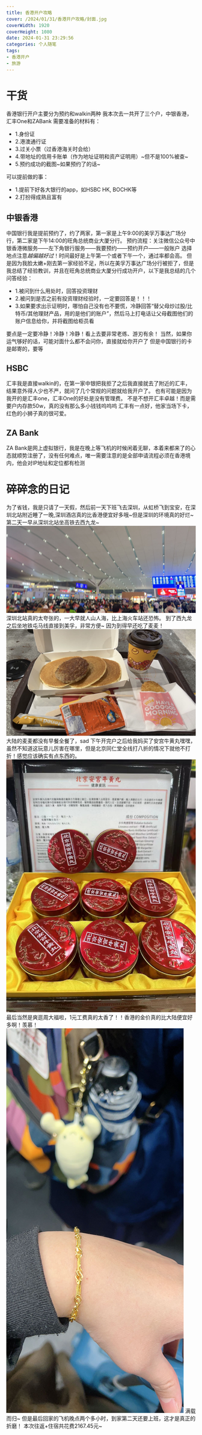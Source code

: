 ```yaml
---
title: 香港开户攻略
cover: /2024/01/31/香港开户攻略/封面.jpg
coverWidth: 1920
coverHeight: 1080
date: 2024-01-31 23:29:56
categories: 个人随笔
tags:
- 香港开户
- 旅游
---
```

# 干货
香港银行开户主要分为预约和walkin两种
我本次去一共开了三个户，中银香港，汇丰One和ZABank
需要准备的材料有：
- 1.身份证
- 2.港澳通行证
- 3.过关小票（过香港海关时会给）
- 4.带地址的信用卡账单（作为地址证明和资产证明用）~但不是100%被查~
- 5.预约成功的截图~如果预约了的话~

可以提前做的事：
- 1.提前下好各大银行的app，如HSBC HK, BOCHK等
- 2.打扮得成熟且富有


## 中银香港
中国银行我是提前预约了，约了两家，第一家是上午9:00的美孚万事达广场分行，第二家是下午14:00的旺角总统商业大厦分行。
预约流程：关注微信公众号中银香港微服务——左下角银行服务——我要预约——预约开户——一般账户
选择地点注意*越偏越好过*！时间最好是上午第一个或者下午一个，通过率都会高。
但是因为我脸太嫩+刚去第一家经验不足，所以在美孚万事达广场分行被拒了，但是我总结了经验教训，并且在旺角总统商业大厦分行成功开户，以下是我总结的几个问答经验：
- 1.被问到什么用处时，回答投资理财
- 2.被问到是否之前有投资理财经验时，一定要回答是！！！
- 3.如果要求出示证明时，哪怕自己没有也不要慌，冷静回答“替父母炒过股/比特币/其他理财产品，用的是他们的账户”，然后马上打电话让父母截图他们的账户信息给你，并将截图给柜员看

要点是一定要冷静！冷静！冷静！看上去要非常老练、游刃有余！
当然，如果你运气够好的话，可能对面什么都不会问你，直接就给你开户了
但是中国银行的卡是邮寄的，要等
## HSBC
汇丰我是直接walkin的，在第一家中银把我拒了之后我直接就去了附近的汇丰，结果意外得人少也不严，就问了几个常规的问题就给我开户了。
也有可能是因为我开的是汇丰one，汇丰One的好处是没有管理费。
不是不想开汇丰卓越！而是需要户内存款50w，真的没有那么多小钱钱呜呜呜
汇丰有一点好，他家当场下卡，红色的小狮子真的很可爱。
## ZA Bank
ZA Bank是网上虚拟银行，我是在晚上等飞机的时候闲着无聊，本着来都来了的心态就顺势注册了，没有任何难点，唯一需要注意的是全部申请流程必须在香港境内，他会对IP地址和定位都有检测

# 碎碎念的日记
为了省钱，我是只请了一天假，然后前一天下班飞去深圳，从虹桥飞到宝安，在深圳北站附近睡了一晚,深圳酒店真的比香港便宜好多哦~但是深圳的环境真的好烂~
第二天一早从深圳北站坐高铁去西九龙~
![](./香港开户攻略/深圳北.jpg)
深圳北站真的太夸张的，一大早就人山人海，比上海火车站还恐怖。
到了西九龙之后坐地铁屯马线直接到美孚，非常方便~
因为到得早还吃了麦麦！
![](./香港开户攻略/麦麦.jpg)
大陆的麦麦都没有早餐全餐了，sad
下午开完户之后给我妈买了安宫牛黄丸嘿嘿，虽然不知道这玩意儿厉害在哪里，但是北京同仁堂全线打八折的情况下就他不打折！感觉应该确实有点东西的。
![](./香港开户攻略/安宫.jpg)
最后当然是爽逛周大福啦，1元工费真的太香了！！香港的金价真的比大陆便宜好多啊！羡慕！
![](./香港开户攻略/gold.jpg)
满载而归~
但是最后回家的飞机晚点两个多小时，到家第二天还要上班，这才是真正的折磨！
本次往返+住宿共花费2167.45元~